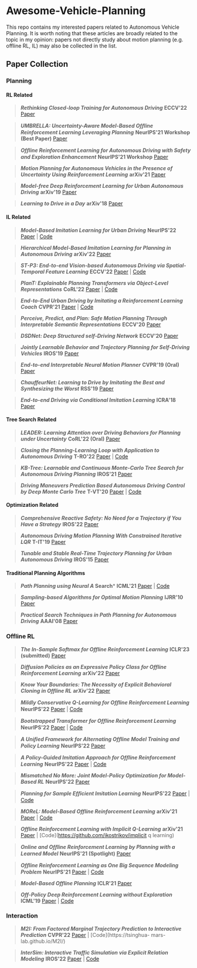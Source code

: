 # Awesome-Vehicle-Planning
This repo contains my interested papers related to Autonomous Vehicle Planning. It is worth noting that these articles are broadly related to the topic in my opinion: papers not directly study about motion planning (e.g. offline RL, IL) may also be collected in the list. 

## Paper Collection

### Planning

#### RL Related

> ***Rethinking Closed-loop Training for Autonomous Driving*** **ECCV'22** [Paper](https://www.ecva.net/papers/eccv_2022/papers_ECCV/papers/136990259.pdf)



> ***UMBRELLA: Uncertainty-Aware Model-Based Ofﬂine Reinforcement Learning Leveraging Planning*** **NeurIPS'21 Workshop (Best Paper)** [Paper](https://arxiv.org/abs/2111.11097)



> ***Ofﬂine Reinforcement Learning for Autonomous Driving with Safety and Exploration Enhancement*** **NeurIPS'21 Workshop** [Paper](https://arxiv.org/abs/2110.07067)



> ***Motion Planning for Autonomous Vehicles in the Presence of Uncertainty Using Reinforcement Learning*** **arXiv'21** [Paper](https://arxiv.org/abs/2110.00640)



> ***Model-free Deep Reinforcement Learning for Urban Autonomous Driving*** **arXiv'19** [Paper](https://arxiv.org/abs/1904.09503)



> ***Learning to Drive in a Day*** **arXiv'18** [Paper](https://arxiv.org/abs/1807.00412)



#### IL Related

> ***Model-Based Imitation Learning for Urban Driving*** **NeurIPS'22** [Paper](https://arxiv.org/abs/2210.07729) | [Code](https://github.com/wayveai/mile)



> ***Hierarchical Model-Based Imitation Learning for Planning in Autonomous Driving*** **arXiv'22** [Paper](https://arxiv.org/abs/2210.09539)



> ***ST-P3: End-to-end Vision-based Autonomous Driving via Spatial-Temporal Feature Learning*** **ECCV'22** [Paper](https://arxiv.org/abs/2207.07601) | [Code](https://github.com/OpenPerceptionX/ST-P3)



> ***PlanT: Explainable Planning Transformers via Object-Level Representations*** **CoRL'22** [Paper](https://arxiv.org/abs/2210.14222) | [Code](https://github.com/autonomousvision/plant)



> ***End-to-End Urban Driving by Imitating a Reinforcement Learning Coach*** **CVPR'21** [Paper](https://arxiv.org/abs/2108.08265) | [Code](https://github.com/zhejz/carla-roach)



> ***Perceive, Predict, and Plan: Safe Motion Planning Through Interpretable Semantic Representations*** **ECCV'20** [Paper](https://arxiv.org/abs/2008.05930)



> ***DSDNet: Deep Structured self-Driving Network*** **ECCV'20** [Paper](https://arxiv.org/abs/2008.06041)



> ***Jointly Learnable Behavior and Trajectory Planning for Self-Driving Vehicles*** **IROS'19** [Paper](https://arxiv.org/abs/1910.04586)



> ***End-to-end Interpretable Neural Motion Planner*** **CVPR'19 (Oral)** [Paper](https://arxiv.org/abs/2101.06679)



> ***ChauffeurNet: Learning to Drive by Imitating the Best and Synthesizing the Worst*** **RSS'19** [Paper](https://arxiv.org/abs/1812.03079)



> ***End-to-end Driving via Conditional Imitation Learning*** **ICRA'18** [Paper](https://arxiv.org/abs/1710.02410)



#### Tree Search Related 

> ***LEADER: Learning Attention over Driving Behaviors for Planning under Uncertainty*** **CoRL'22 (Oral)** [Paper](https://arxiv.org/abs/2209.11422)



> ***Closing the Planning-Learning Loop with Application to Autonomous Driving*** **T-RO'22** [Paper](https://arxiv.org/abs/2101.03834) | [Code](https://github.com/cindycia/lets-drive)



> ***KB-Tree: Learnable and Continuous Monte-Carlo Tree Search for Autonomous Driving Planning*** **IROS'21** [Paper](https://ieeexplore.ieee.org/document/9636442)



> ***Driving Maneuvers Prediction Based Autonomous Driving Control by Deep Monte Carlo Tree*** **T-VT'20** [Paper](https://ieeexplore.ieee.org/document/9082903) | [Code](https://github.com/winds-line/deep-MCTS)



#### Optimization Related

> ***Comprehensive Reactive Safety: No Need for a Trajectory if You Have a Strategy*** **IROS'22** [Paper](https://arxiv.org/abs/2207.00198)



> ***Autonomous Driving Motion Planning With Constrained Iterative LQR*** **T-IT'19** [Paper](https://ieeexplore.ieee.org/document/8671755)



> ***Tunable and Stable Real-Time Trajectory Planning for Urban Autonomous Driving*** **IROS'15** [Paper](https://ieeexplore.ieee.org/abstract/document/7353382)



#### Traditional Planning Algorithms

> ***Path Planning using Neural A* Search*** **ICML'21** [Paper](https://arxiv.org/abs/2009.07476) | [Code](https://github.com/omron-sinicx/neural-astar)



> ***Sampling-based Algorithms for Optimal Motion Planning*** **IJRR'10** [Paper](https://people.eecs.berkeley.edu/~pabbeel/cs287-fa19/optreadings/rrtstar.pdf)



> ***Practical Search Techniques in Path Planning for Autonomous Driving*** **AAAI'08** [Paper](https://ai.stanford.edu/~ddolgov/papers/dolgov_gpp_stair08.pdf)



### Offline RL

> ***The In-Sample Softmax for Offline Reinforcement Learning*** **ICLR'23 (submitted)** [Paper](https://openreview.net/forum?id=u-RuvyDYqCM)



> ***Diffusion Policies as an Expressive Policy Class for Offline Reinforcement Learning*** **arXiv'22** [Paper](https://arxiv.org/abs/2208.06193)



> ***Know Your Boundaries: The Necessity of Explicit Behavioral Cloning in Offline RL*** **arXiv'22** [Paper](https://arxiv.org/abs/2206.00695) 



> ***Mildly Conservative Q-Learning for Ofﬂine Reinforcement Learning*** **NeurIPS'22** [Paper](https://arxiv.org/abs/2206.04745) | [Code](https://github.com/dmksjfl/MCQ)



> ***Bootstrapped Transformer for Ofﬂine Reinforcement Learning*** **NeurIPS'22** [Paper](https://arxiv.org/abs/2206.08569) | [Code](https://arxiv.org/abs/2206.08569)



> ***A Uniﬁed Framework for Alternating Ofﬂine Model Training and Policy Learning*** **NeurIPS'22** [Paper](https://arxiv.org/abs/2210.05922)



> ***A Policy-Guided Imitation Approach for Ofﬂine Reinforcement Learning*** **NeurIPS'22** [Paper](https://arxiv.org/abs/2210.08323) | [Code](https://github.com/ryanxhr/POR)



> ***Mismatched No More: Joint Model-Policy Optimization for Model-Based RL*** **NeurIPS'22** [Paper](https://arxiv.org/abs/2110.02758)



> ***Planning for Sample Efﬁcient Imitation Learning*** **NeurIPS'22** [Paper](https://arxiv.org/abs/2210.09598) | [Code](https://github.com/zhaohengyin/EfficientImitate)



> ***MOReL: Model-Based Offline Reinforcement Learning*** **arXiv'21** [Paper](https://arxiv.org/abs/2005.05951v3) | [Code](https://github.com/SwapnilPande/MOReL)



> ***Offline Reinforcement Learning with Implicit Q-Learning*** **arXiv'21** [Paper](https://arxiv.org/abs/2110.06169) | [Code](https://github.com/ikostrikov/implicit q learning)



> ***Online and Ofﬂine Reinforcement Learning by Planning with a Learned Model*** **NeurIPS'21 (Spotlight)** [Paper](https://arxiv.org/abs/2104.06294) 



> ***Ofﬂine Reinforcement Learning as One Big Sequence Modeling Problem*** **NeurIPS'21** [Paper](https://arxiv.org/abs/2106.02039) | [Code](trajectory-transformer.github.io)



> ***Model-Based Offline Planning*** **ICLR'21** [Paper](https://arxiv.org/abs/2008.05556) 



> ***Off-Policy Deep Reinforcement Learning without Exploration*** **ICML'19** [Paper](https://arxiv.org/abs/1812.02900) | [Code](https://github.com/sfujim/BCQ)



### Interaction

> ***M2I: From Factored Marginal Trajectory Prediction to Interactive Prediction*** **CVPR'22** [Paper](https://arxiv.org/abs/2202.11884) | [Code](https://tsinghua- mars- lab.github.io/M2I/)



> ***InterSim: Interactive Traffic Simulation via Explicit Relation Modeling*** **IROS'22** [Paper](https://arxiv.org/abs/2210.14413) | [Code](https://github.com/Tsinghua-MARS-Lab/InterSim)

